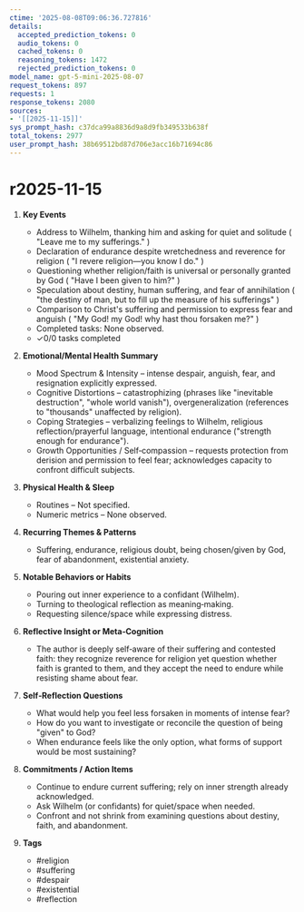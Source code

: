 ```yaml
---
ctime: '2025-08-08T09:06:36.727816'
details:
  accepted_prediction_tokens: 0
  audio_tokens: 0
  cached_tokens: 0
  reasoning_tokens: 1472
  rejected_prediction_tokens: 0
model_name: gpt-5-mini-2025-08-07
request_tokens: 897
requests: 1
response_tokens: 2080
sources:
- '[[2025-11-15]]'
sys_prompt_hash: c37dca99a8836d9a8d9fb349533b638f
total_tokens: 2977
user_prompt_hash: 38b69512bd87d706e3acc16b71694c86
---
```

# r2025-11-15

1. **Key Events**
   - Address to Wilhelm, thanking him and asking for quiet and solitude ( "Leave me to my sufferings." )
   - Declaration of endurance despite wretchedness and reverence for religion ( "I revere religion—you know I do." )
   - Questioning whether religion/faith is universal or personally granted by God ( "Have I been given to him?" )
   - Speculation about destiny, human suffering, and fear of annihilation ( "the destiny of man, but to fill up the measure of his sufferings" )
   - Comparison to Christ's suffering and permission to express fear and anguish ( "My God! my God! why hast thou forsaken me?" )
   - Completed tasks: None observed.
   - ✓0/0 tasks completed

2. **Emotional/Mental Health Summary**
   - Mood Spectrum & Intensity – intense despair, anguish, fear, and resignation explicitly expressed.
   - Cognitive Distortions – catastrophizing (phrases like "inevitable destruction", "whole world vanish"), overgeneralization (references to "thousands" unaffected by religion).
   - Coping Strategies – verbalizing feelings to Wilhelm, religious reflection/prayerful language, intentional endurance ("strength enough for endurance").
   - Growth Opportunities / Self‑compassion – requests protection from derision and permission to feel fear; acknowledges capacity to confront difficult subjects.

3. **Physical Health & Sleep**
   - Routines – Not specified.
   - Numeric metrics – None observed.

4. **Recurring Themes & Patterns**
   - Suffering, endurance, religious doubt, being chosen/given by God, fear of abandonment, existential anxiety.

5. **Notable Behaviors or Habits**
   - Pouring out inner experience to a confidant (Wilhelm).
   - Turning to theological reflection as meaning‑making.
   - Requesting silence/space while expressing distress.

6. **Reflective Insight or Meta‑Cognition**
   - The author is deeply self‑aware of their suffering and contested faith: they recognize reverence for religion yet question whether faith is granted to them, and they accept the need to endure while resisting shame about fear.

7. **Self‑Reflection Questions**
   - What would help you feel less forsaken in moments of intense fear?
   - How do you want to investigate or reconcile the question of being "given" to God?
   - When endurance feels like the only option, what forms of support would be most sustaining?

8. **Commitments / Action Items**
   - Continue to endure current suffering; rely on inner strength already acknowledged.
   - Ask Wilhelm (or confidants) for quiet/space when needed.
   - Confront and not shrink from examining questions about destiny, faith, and abandonment.

9. **Tags**
   - #religion
   - #suffering
   - #despair
   - #existential
   - #reflection